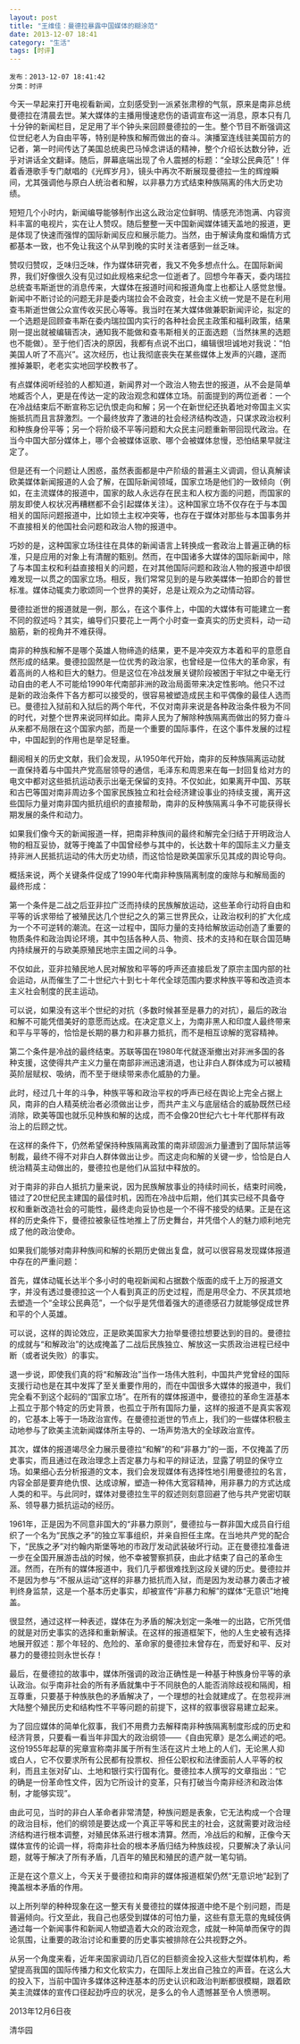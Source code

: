 ```yaml
---
layout: post
title: "王维佳：曼德拉暴露中国媒体的糊涂范"
date: 2013-12-07 18:41
category: "生活"
tags: [时评]
---
```


    发布：2013-12-07 18:41:42  
    分类：时评

 
今天一早起来打开电视看新闻，立刻感受到一派紧张肃穆的气氛，原来是南非总统曼德拉在清晨去世。某大媒体的主播用慢速悲伤的语调宣布这一消息，原本只有几十分钟的新闻栏目，足足用了半个钟头来回顾曼德拉的一生。整个节目不断强调这位世纪老人为自由平等，特别是种族和解而做出的奋斗。演播室连线驻美国前方的记者，第一时间传达了美国总统奥巴马悼念讲话的精神，整个介绍长达数分钟，近乎对讲话全文翻译。随后，屏幕底端出现了令人震撼的标题：“全球公民典范”！伴着香港歌手专门献唱的《光辉岁月》，镜头中再次不断展现曼德拉一生的辉煌瞬间，尤其强调他与原白人统治者和解，以非暴力方式结束种族隔离的伟大历史功绩。  

短短几个小时内，新闻编导能够制作出这么政治定位鲜明、情感充沛饱满、内容资料丰富的电视片，实在让人赞叹。随后整整一天中国新闻媒体铺天盖地的报道，更是体现了快速而强悍的国际新闻反应和展示能力。当然，由于解读角度和煽情方式都基本一致，也不免让我这个从早到晚的实时关注者感到一丝乏味。  

赞叹归赞叹，乏味归乏味，作为媒体研究者，我又不免多想点什么。在国际新闻界，我们好像很久没有见过如此规格来纪念一位逝者了。回想今年春天，委内瑞拉总统查韦斯逝世的消息传来，大媒体在报道时间和报道角度上也都让人感觉怠慢。新闻中不断讨论的问题无非是委内瑞拉会不会政变，社会主义统一党是不是在利用查韦斯逝世做公众宣传收买民心等等。我当时在某大媒体做兼职新闻评论，拟定的一个选题是回顾查韦斯在委内瑞拉国内实行的各种社会民主政策和福利政策，结果刚一提出就被编辑否决，通知我不能做和查韦斯相关的正面选题（当然抹黑的选题也不能做）。至于他们否决的原因，我都有点说不出口，编辑很坦诚地对我说：“怕美国人听了不高兴”。这次经历，也让我彻底丧失在某些媒体上发声的兴趣，遂而推掉兼职，老老实实地回学校教书了。  

有点媒体阅听经验的人都知道，新闻界对一个政治人物去世的报道，从不会是简单地臧否个人，更是在传达一定的政治观念和媒体立场。前面提到的两位逝者：一个在冷战结束后不断宣称忘记仇恨走向和解；另一个在新世纪还执着地对帝国主义实施抵抗而且言辞激烈。一个最终放弃了激进的社会经济结构改造，只谋求政治权利和种族身份平等；另一个将阶级不平等问题和大众民主问题重新带回现代政治。在当今中国大部分媒体上，哪个会被媒体讴歌、哪个会被媒体怠慢，恐怕结果早就注定了。  

但是还有一个问题让人困惑，虽然表面都是中产阶级的普遍主义调调，但认真解读欧美媒体新闻报道的人会了解，在国际新闻领域，国家立场是他们的一致倾向（例如，在主流媒体的报道中，国家的敌人永远存在民主和人权方面的问题，而国家的朋友即使人权状况再糟糕都不会引起媒体关注）。这种国家立场不仅存在于与本国相关的国际问题报道中，比如领土主权冲突等，也存在于媒体对那些与本国事务并不直接相关的他国社会问题和政治人物的报道中。  

巧妙的是，这种国家立场往往在具体的新闻语言上转换成一套政治上普遍正确的标准，只是应用的对象上有清醒的甄别。然而，在中国诸多大媒体的国际新闻中，除了与本国主权和利益直接相关的问题，在对其他国际问题和政治人物的报道中却很难发现一以贯之的国家立场。相反，我们常常见到的是与欧美媒体一拍即合的普世标准。媒体动辄卖力歌颂同一个世界的美好，总是让观众为之动情动容。  

曼德拉逝世的报道就是一例，那么，在这个事件上，中国的大媒体有可能建立一套不同的叙述吗？其实，编导们只要花上一两个小时查一查真实的历史资料，动一动脑筋，新的视角并不难获得。  

南非的种族和解不是哪个英雄人物缔造的结果，更不是冲突双方本着和平的意愿自然形成的结果。曼德拉固然是一位优秀的政治家，也曾经是一位伟大的革命家，有着高尚的人格和巨大的魅力。但是这位在冷战发展关键阶段被困于牢狱之中毫无行动自由的老人不可能给1990年代南部非洲的政治局面带来决定性影响。他只不过是新的政治条件下各方都可以接受的，很容易被塑造成民主和平偶像的最佳人选而已。曼德拉入狱前和入狱后的两个年代，不仅对南非来说是各种政治条件极为不同的时代，对整个世界来说同样如此。南非人民为了解除种族隔离而做出的努力奋斗从来都不局限在这个国家内部，而是一个重要的国际事件，在这个事件发展的过程中，中国起到的作用也是举足轻重。  

翻阅相关的历史文献，我们会发现，从1950年代开始，南非的反种族隔离运动就一直保持着与中国共产党高层领导的通信，毛泽东和周恩来在每一封回复给对方的电文中都对这些抵抗运动表示出毫无保留的支持。不仅如此，如果离开中国、苏联和古巴等国对南非周边多个国家民族独立和社会经济建设事业的持续支援，离开这些国际力量对南非国内抵抗组织的直接帮助，南非的反种族隔离斗争不可能获得长期发展的条件和动力。  

如果我们像今天的新闻报道一样，把南非种族间的最终和解完全归结于开明政治人物的相互妥协，就等于掩盖了中国曾经参与其中的，长达数十年的国际主义力量支持非洲人民抵抗运动的伟大历史功绩，而这恰恰是欧美国家乐见其成的舆论导向。  

概括来说，两个关键条件促成了1990年代南非种族隔离制度的废除与和解局面的最终形成：  

第一个条件是二战之后亚非拉广泛而持续的民族解放运动，这些革命行动将自由和平等的诉求带给了被殖民达几个世纪之久的第三世界民众，让政治权利的扩大化成为一个不可逆转的潮流。在这一过程中，国际力量的支持给解放运动创造了重要的物质条件和政治舆论环境，其中包括各种人员、物资、技术的支持和在联合国范畴内持续展开的与欧美原殖民地宗主国之间的斗争。  

不仅如此，亚非拉殖民地人民对解放和平等的呼声还直接启发了原宗主国内部的社会运动，从而催生了二十世纪六十到七十年代全球范围内要求种族平等和改造资本主义社会制度的民主运动。  

可以说，如果没有这半个世纪的对抗（多数时候甚至是暴力的对抗），最后的政治和解不可能凭借美好的意愿而达成。在决定意义上，为南非黑人和印度人最终带来和平与平等的，恰恰是长期的暴力和非暴力抵抗，而不是相互谅解的宽容精神。  


第二个条件是冷战的最终结束。苏联等国在1980年代就逐渐撤出对非洲多国的各种支援，这使得共产主义力量在南部非洲迅速消退，也让非白人群体成为可以被精英阶层赋权、吸纳，而不至于继续带来赤化威胁的力量。  

此时，经过几十年的斗争，种族平等和政治平权的呼声已经在舆论上完全占据上风，南非的白人精英统治者必须做出让步，而共产主义与底层结合的威胁既然已经消除，欧美等国也就乐见种族和解的达成，而不会像20世纪六七十年代那样有政治上的后顾之忧。  

在这样的条件下，仍然希望保持种族隔离政策的南非顽固派力量遭到了国际禁运等制裁，最终不得不对非白人群体做出让步。而这走向和解的关键一步，恰恰是白人统治精英主动做出的，曼德拉也是他们从监狱中释放的。  

对于南非的非白人抵抗力量来说，因为民族解放事业的持续时间长，结束时间晚，错过了20世纪民主建国的最佳时机，因而在冷战中后期，他们其实已经不具备夺权和重新改造社会的可能性，最终走向妥协也是一个不得不接受的结果。正是在这样的历史条件下，曼德拉被象征性地推上了历史舞台，并凭借个人的魅力顺利地完成了他的政治使命。  

如果我们能够对南非种族间和解的长期历史做出复盘，就可以很容易发现媒体报道中存在的严重问题：  

首先，媒体动辄长达半个多小时的电视新闻和占据数个版面的成千上万的报道文字，并没有透过曼德拉这一个人看到真正的历史过程，而是用尽全力、不厌其烦地去塑造一个“全球公民典范”，一个似乎是凭借着强大的道德感召力就能够促成世界和平的个人英雄。  

可以说，这样的舆论效应，正是欧美国家大力抬举曼德拉想要达到的目的。曼德拉的成就与“和解政治”的达成掩盖了二战后民族独立、解放这一实质政治进程已经中断（或者说失败）的事实。  

退一步说，即使我们真的将“和解政治”当作一场伟大胜利，中国共产党曾经的国际支援行动也是在其中发挥了至关重要作用的，而在中国很多大媒体的报道中，我们完全看不到这个起码的“国家立场”。在所有的媒体报道中，曼德拉的革命生涯基本上孤立于那个特定的历史背景，也孤立于所有国际力量，这样的报道不是真实客观的，它基本上等于一场政治宣传。在曼德拉逝世的节点上，我们的一些媒体积极主动地参与了欧美主流新闻媒体所主导的、一场声势浩大的全球政治宣传。  

其次，媒体的报道竭尽全力展示曼德拉“和解”的和“非暴力”的一面，不仅掩盖了历史事实，而且通过在政治理念上否定暴力与和平的辩证法，显露了明显的保守立场。如果细心去分析报道的文本，我们会发现媒体有选择性地引用曼德拉的名言，内容全部是要弃绝仇恨、达成谅解，塑造一种伟大宽容精神，用非暴力的方式达成人类的和平。与此同时，媒体对曼德拉生平的叙述则刻意回避了他与共产党密切联系、领导暴力抵抗运动的经历。  

1961年，正是因为不同意非国大的“非暴力原则”，曼德拉与一群非国大成员自行组织了一个名为“民族之矛”的独立军事组织，并亲自担任主席。在当地共产党的配合下，“民族之矛”对约翰内斯堡等地的市政厅发动武装破坏行动。正在曼德拉准备进一步在全国开展游击战的时候，他不幸被警察抓获，由此才结束了自己的革命生涯。然而，在所有的媒体报道中，我们几乎都很难找到这段关键的历史。曼德拉并不是因为参与“不服从运动”这样的非暴力抵抗而入狱，而是因为发动暴力袭击才被判终身监禁，这是一个基本历史事实，却被宣传“非暴力和解”的媒体“无意识”地掩盖。  

很显然，通过这样一种表述，媒体在为矛盾的解决划定一条唯一的出路，它所凭借的就是对历史事实的选择和重新解读。在这样的报道框架下，他的人生史被有选择地展开叙述：那个年轻的、危险的、革命家的曼德拉未曾存在，而爱好和平、反对暴力的曼德拉则永世长存！  

最后，在曼德拉的故事中，媒体所强调的政治正确性是一种基于种族身份平等的承认政治。似乎南非社会的所有矛盾就集中于不同肤色的人能否消除歧视和隔阂，相互尊重，只要基于种族肤色的矛盾解决了，一个理想的社会就建成了。在忽视非洲大陆整个殖民历史和结构性不平等问题的前提下，这样的叙事很容易建立起来。  

为了回应媒体的简单化叙事，我们不用费力去解释南非种族隔离制度形成的历史和经济背景，只要看一看当年非国大的政治纲领——《自由宪章》是怎么阐述的吧。这份1955年起草的宪章宣称南非属于所有生活在这片土地上的人们，无论黑人抑或白人，它不仅要求所有公民都有投票权、担任公职权和法律面前人人平等的权利，而且主张对矿山、土地和银行实行国有化。曼德拉本人撰写的文章指出：“它的确是一份革命性文件，因为它所设计的变革，只有打破当今南非经济和政治体制，才能够实现”。  

由此可见，当时的非白人革命者非常清楚，种族问题是表象，它无法构成一个合理的政治目标，他们的纲领是要达成一个真正平等和民主的社会，这就需要对政治经济结构进行根本调整，对殖民体系进行根本清算。然而，冷战后的和解，正像今天媒体宣传的论调一样，将南非社会的根本矛盾归结为种族歧视，只要解决了承认问题，就等于解决了所有矛盾，几百年的殖民和殖民的遗产就一笔勾销。  

正是在这个意义上，今天关于曼德拉和南非的媒体报道框架仍然“无意识地”起到了掩盖根本矛盾的作用。  

以上所列举的种种现象在这一整天有关曼德拉的媒体报道中绝不是个别问题，而是普遍倾向。行文至此，我自己也感受到媒体的可怕力量，这些有意无意的鬼蜮伎俩通过每一个新闻事件和新闻人物塑造着大众的政治观念，成就一种简单而保守的舆论氛围，让重要的政治讨论和重要的历史事实被排除在公共视野之外。  

从另一个角度来看，近年来国家调动几百亿的巨额资金投入这些大型媒体机构，希望提高我国的国际传播力和文化软实力，在国际上发出自己独立的声音。在这么大的投入下，当前中国许多媒体这种连基本的历史认识和政治判断都很模糊，跟着欧美主流媒体的宣传口径起劲呼应的状况，是多么的令人遗憾甚至令人愤懑啊。  

2013年12月6日夜  

清华园 
